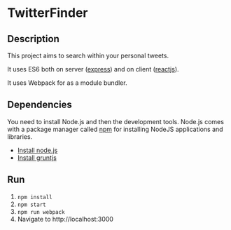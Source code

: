 # TwitterFinder

## Description

This project aims to search within your personal tweets.

It uses ES6 both on server ([express](http://expressjs.com/)) and on client ([reactjs](https://facebook.github.io/react/)).

It uses Webpack for as a module bundler.

## Dependencies

You need to install Node.js and then the development tools. Node.js comes with a package manager called [npm](http://npmjs.org) for installing NodeJS applications and libraries.

* [Install node.js](http://nodejs.org/download/)
* [Install gruntjs](http://gruntjs.com/)


## Run

1. `npm install`
2. `npm start`
3. `npm run webpack`
4. Navigate to http://localhost:3000
